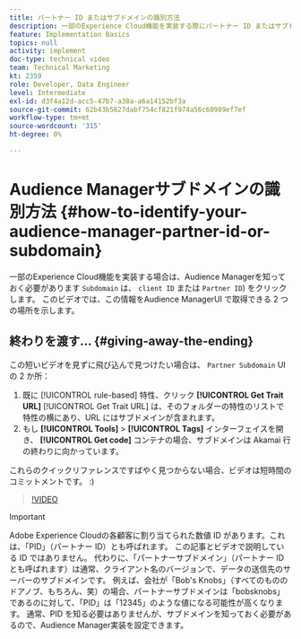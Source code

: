 ```yaml
---
title: パートナー ID またはサブドメインの識別方法
description: 一部のExperience Cloud機能を実装する際にパートナー ID またはサブドメインを識別する方法、およびAudience ManagerUI でこの ID を取得できる 2 つの場所について説明します。
feature: Implementation Basics
topics: null
activity: implement
doc-type: technical video
team: Technical Marketing
kt: 2359
role: Developer, Data Engineer
level: Intermediate
exl-id: d3f4a12d-acc5-47b7-a38a-a6a14152bf3a
source-git-commit: 62b43b5627dabf754cf821f974a56c60989ef7ef
workflow-type: tm+mt
source-wordcount: '315'
ht-degree: 0%

---
```


# Audience Managerサブドメインの識別方法 {#how-to-identify-your-audience-manager-partner-id-or-subdomain}

一部のExperience Cloud機能を実装する場合は、Audience Managerを知っておく必要があります `Subdomain` は、 `client ID` または `Partner ID`) をクリックします。 このビデオでは、この情報をAudience ManagerUI で取得できる 2 つの場所を示します。

## 終わりを渡す… {#giving-away-the-ending}

この短いビデオを見ずに飛び込んで見つけたい場合は、 `Partner Subdomain` UI の 2 か所：

1. 既に [!UICONTROL rule-based] 特性、クリック **[!UICONTROL Get Trait URL]**
   [!UICONTROL Get Trait URL] は、そのフォルダーの特性のリストで特性の横にあり、URL にはサブドメインが含まれます。
1. もし **[!UICONTROL Tools]** > **[!UICONTROL Tags]** インターフェイスを開き、 **[!UICONTROL Get code]** コンテナの場合、サブドメインは Akamai 行の終わりに向かっています。

これらのクイックリファレンスですばやく見つからない場合、ビデオは短時間のコミットメントです。 :)

>[!VIDEO](https://video.tv.adobe.com/v/25922/?quality=12)

>[!IMPORTANT]
>
>Adobe Experience Cloudの各顧客に割り当てられた数値 ID があります。これは、「PID」（パートナー ID）とも呼ばれます。 この記事とビデオで説明している ID ではありません。 代わりに、「パートナーサブドメイン」（パートナー ID とも呼ばれます）は通常、クライアント名のバージョンで、データの送信先のサーバーのサブドメインです。 例えば、会社が「Bob&#39;s Knobs」（すべてのもののドアノブ、もちろん、笑）の場合、パートナーサブドメインは「bobsknobs」であるのに対して、「PID」は「12345」のような値になる可能性が高くなります。 通常、PID を知る必要はありませんが、サブドメインを知っておく必要があるので、Audience Manager実装を設定できます。
